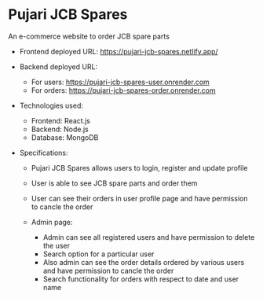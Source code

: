 # Pujari JCB Spares

An e-commerce website to order JCB spare parts

- Frontend deployed URL: https://pujari-jcb-spares.netlify.app/

- Backend deployed URL:
  - For users: https://pujari-jcb-spares-user.onrender.com
  - For orders: https://pujari-jcb-spares-order.onrender.com

- Technologies used:
  - Frontend: React.js
  - Backend: Node.js
  - Database: MongoDB
  
- Specifications:
  - Pujari JCB Spares allows users to login, register and update profile
  - User is able to see JCB spare parts and order them
  - User can see their orders in user profile page and have permission to cancle the order
  
  - Admin page:
    - Admin can see all registered users and have permission to delete the user
    - Search option for a particular user
    - Also admin can see the order details ordered by various users and have permission to cancle the order
    - Search functionality for orders with respect to date and user name
